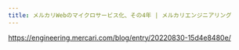 ```yaml
---
title: メルカリWebのマイクロサービス化、その4年 | メルカリエンジニアリング
---
```


https://engineering.mercari.com/blog/entry/20220830-15d4e8480e/

